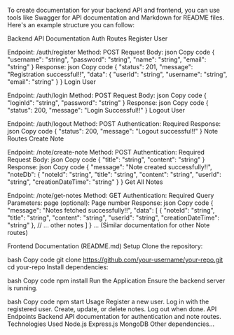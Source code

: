 
To create documentation for your backend API and frontend, you can use tools like Swagger for API documentation and Markdown for README files. Here's an example structure you can follow:

Backend API Documentation
Auth Routes
Register User

Endpoint: /auth/register
Method: POST
Request Body:
json
Copy code
{
  "username": "string",
  "password": "string",
  "name": "string",
  "email": "string"
}
Response:
json
Copy code
{
  "status": 201,
  "message": "Registration successful!!",
  "data": {
    "userId": "string",
    "username": "string",
    "email": "string"
  }
}
Login User

Endpoint: /auth/login
Method: POST
Request Body:
json
Copy code
{
  "loginId": "string",
  "password": "string"
}
Response:
json
Copy code
{
  "status": 200,
  "message": "Login Successful!!"
}
Logout User

Endpoint: /auth/logout
Method: POST
Authentication: Required
Response:
json
Copy code
{
  "status": 200,
  "message": "Logout successful!!"
}
Note Routes
Create Note

Endpoint: /note/create-note
Method: POST
Authentication: Required
Request Body:
json
Copy code
{
  "title": "string",
  "content": "string"
}
Response:
json
Copy code
{
  "message": "Note created successfully!!",
  "noteDb": {
    "noteId": "string",
    "title": "string",
    "content": "string",
    "userId": "string",
    "creationDateTime": "string"
  }
}
Get All Notes

Endpoint: /note/get-notes
Method: GET
Authentication: Required
Query Parameters:
page (optional): Page number
Response:
json
Copy code
{
  "message": "Notes fetched successfully!!",
  "data": [
    {
      "noteId": "string",
      "title": "string",
      "content": "string",
      "userId": "string",
      "creationDateTime": "string"
    },
    // ... other notes
  ]
}
... (Similar documentation for other Note routes)

Frontend Documentation (README.md)
Setup
Clone the repository:

bash
Copy code
git clone https://github.com/your-username/your-repo.git
cd your-repo
Install dependencies:

bash
Copy code
npm install
Run the Application
Ensure the backend server is running.

bash
Copy code
npm start
Usage
Register a new user.
Log in with the registered user.
Create, update, or delete notes.
Log out when done.
API Endpoints
Backend API documentation for authentication and note routes.
Technologies Used
Node.js
Express.js
MongoDB
Other dependencies...